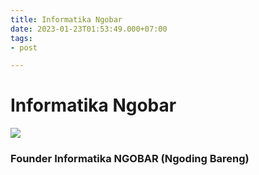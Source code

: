 ```yaml
---
title: Informatika Ngobar
date: 2023-01-23T01:53:49.000+07:00
tags:
- post

---
```

# Informatika Ngobar

![](/uploads/inf-ngobar.png)

### Founder Informatika NGOBAR (Ngoding Bareng)
